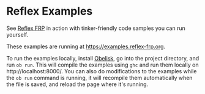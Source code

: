 # Reflex Examples

See [Reflex FRP](https://reflex-frp.org/) in action with tinker-friendly code samples you can run yourself.

These examples are running at https://examples.reflex-frp.org.

To run the examples locally, install [Obelisk](https://github.com/obsidiansystems/obelisk), go into the project directory, and run `ob run`. This will compile the examples using `ghc` and run them locally on http://localhost:8000/. You can also do modifications to the examples while the `ob run` command is running, it will recompile them automatically when the file is saved, and reload the page where it's running.
